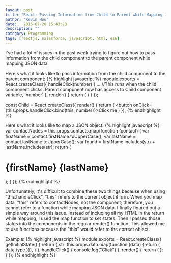 ```yaml
---
layout: post
title: "React: Passing Information from Child to Parent while Mapping JSON Data"
author: "Kevin Hou"
date:   2015-07-20 15:43:23
description: ""
category: Programming
tags: [reactjs, salesforce, javascript, html, es6]
---
```

I've had a lot of issues in the past week trying to figure out how to pass information from the child component to the parent component while mapping JSON data.
 
Here's what it looks like to pass information from the child component to the parent component:
{% highlight javascript %}
module.exports = React.createClass({
  handleClick(number) {
    ... //This runs when the child component clicks. Parent component now has access to Child component variable, 'number'
  },
  render() {
    return (
      <Child handleClick={this.handleClick} />
    )
  }
});
 
const Child = React.createClass({
  render() {
    return (
      <button onClick={this.props.handleClick.bind(this, number)}>Click me</button>
  )
});
{% endhighlight %}
 
Here's what it looks like to map a JSON object:
{% highlight javascript %}
var contactNodes = this.props.contacts.map(function (contact) {
    var firstName = contact.firstName.toUpperCase();
    var lastName = contact.lastName.toUpperCase();
    var found = firstName.includes(str) + lastName.includes(str);
    return (
      <h1>{firstName} {lastName}</h1>
    );
  }
});
{% endhighlight %}
 
Unfortunately, it's difficult to combine these two things because when using "this.handleClick", "this" refers to the current object it is in. When you map data, "this" refers to contactNodes, not the component; therefore, you cannot refer to a function while mapping JSON data. I finally figured out a simple way around this issue. Instead of including all my HTML in the return while mapping, I used the map function to set states. Then I passed those states into the components in the regular render() function. This allowed me to use functions because the "this" would refer to the correct object.
 
Example:
{% highlight javascript %}
module.exports = React.createClass({
  getInitialState() {
    return {
      str: this.props.data.map(function (data) {return ( data.type )}),
    }
  },
  handleClick() {
    console.log("Click")
  },
  render() {
    return (
        <GameAnswerChoices handleClick={this.handleClick} string={this.state.str}/>
    );
  }
});
{% endhighlight %}